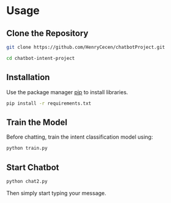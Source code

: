 # Usage

## Clone the Repository

```bash
git clone https://github.com/HenryCecen/chatbotProject.git
```

```bash
cd chatbot-intent-project
```

## Installation

Use the package manager [pip](https://pip.pypa.io/en/stable/) to install libraries.

```bash
pip install -r requirements.txt
```

## Train the Model

Before chatting, train the intent classification model using:

```bash
python train.py
```

## Start Chatbot

```bash
python chat2.py
```

Then simply start typing your message.
